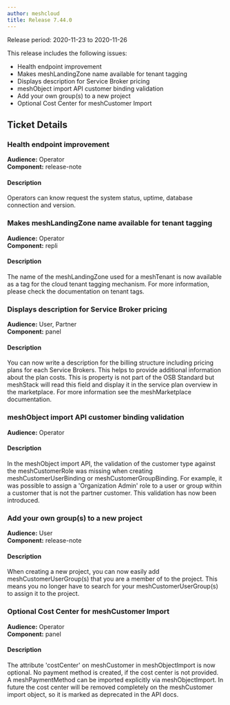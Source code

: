 ```yaml
---
author: meshcloud
title: Release 7.44.0
---
```


Release period: 2020-11-23 to 2020-11-26

This release includes the following issues:
* Health endpoint improvement
* Makes meshLandingZone name available for tenant tagging
* Displays description for Service Broker pricing
* meshObject import API customer binding validation
* Add your own group(s) to a new project
* Optional Cost Center for meshCustomer Import
<!--truncate-->

## Ticket Details
### Health endpoint improvement
**Audience:** Operator<br>**Component:** release-note


#### Description
Operators can know request the system status, uptime, database connection and version.

### Makes meshLandingZone name available for tenant tagging
**Audience:** Operator<br>**Component:** repli


#### Description
The name of the meshLandingZone used for a meshTenant is now available as a tag for the
cloud tenant tagging mechanism.
For more information, please check the documentation on tenant tags.

### Displays description for Service Broker pricing
**Audience:** User, Partner<br>**Component:** panel


#### Description
You can now write a description for the billing structure including pricing plans for each Service Brokers. This helps to provide additional
information about the plan costs.
This is property is not part of the OSB Standard but meshStack will read this field and display it in the service plan overview in the marketplace.
For more information see the meshMarketplace documentation.

### meshObject import API customer binding validation
**Audience:** Operator<br>

#### Description
In the meshObject import API, the validation of the customer type against the meshCustomerRole was missing when
creating meshCustomerUserBinding or meshCustomerGroupBinding.
For example, it was possible to assign a 'Organization Admin' role to a user or group within a customer that is not
the partner customer. This validation has now been introduced.

### Add your own group(s) to a new project
**Audience:** User<br>**Component:** release-note


#### Description
When creating a new project, you can now easily add meshCustomerUserGroup(s) that you are a member of to the project. This means you no longer have to search for your meshCustomerUserGroup(s) to assign it to the project.

### Optional Cost Center for meshCustomer Import
**Audience:** Operator<br>**Component:** panel


#### Description
The attribute 'costCenter' on meshCustomer in meshObjectImport is now optional. No payment method is created, if the
cost center is not provided. A meshPaymentMethod can be imported explicitly via meshObjectImport. In future the
cost center will be removed completely on the meshCustomer import object, so it is marked as deprecated in the API docs.

